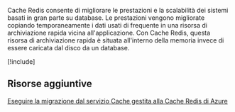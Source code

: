 Cache Redis consente di migliorare le prestazioni e la scalabilità dei sistemi basati in gran parte su database. Le prestazioni vengono migliorate copiando temporaneamente i dati usati di frequente in una risorsa di archiviazione rapida vicina all'applicazione. Con Cache Redis, questa risorsa di archiviazione rapida è situata all'interno della memoria invece di essere caricata dal disco da un database.

<!-- Cleanup sandbox -->
[!include[](../../../includes/azure-sandbox-cleanup.md)]

## <a name="additional-resources"></a>Risorse aggiuntive

[Eseguire la migrazione dal servizio Cache gestita alla Cache Redis di Azure](https://docs.microsoft.com/en-us/azure/redis-cache/cache-migrate-to-redis)